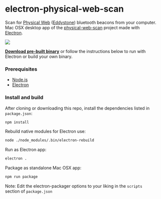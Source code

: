 # electron-physical-web-scan
Scan for [Physical Web](https://github.com/google/physical-web) ([Eddystone](https://github.com/google/eddystone)) bluetooth beacons from your computer. Mac OSX desktop app of the [physical-web-scan](https://github.com/dermike/physical-web-scan) project made with [Electron](http://electron.atom.io).

![](https://raw.githubusercontent.com/dermike/electron-physical-web-scan/master/screenshot/screenshot.jpg)

**[Download pre-built binary](https://github.com/dermike/electron-physical-web-scan/releases/download/0.2.0/EddystoneURL.zip)** or follow the instructions below to run with Electron or build your own binary.

### Prerequisites

* [Node.js](https://nodejs.org/)
* [Electron](http://electron.atom.io)

### Install and build

After cloning or downloading this repo, install the dependencies listed in `package.json`:

```sh
npm install
```

Rebuild native modules for Electron use:

```sh
node ./node_modules/.bin/electron-rebuild
```

Run as Electron app:

```sh
electron .
```

Package as standalone Mac OSX app:

```sh
npm run package
```

Note: Edit the electron-packager options to your liking in the `scripts` section of `package.json`